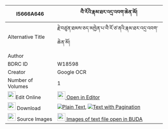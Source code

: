|I5666A646|བཻ་རོའི་རྣམ་ཐར་འདྲ་འབག་ཆེན་མོ། 
| --- | --- 
|Alternative Title |རྗེ་བཙུན་ཐམས་ཅད་མཁྱེན་པ་བཻ་རོ་ཙ་ནའི་རྣམ་ཐར་འདྲ་འབག་ཆེན་མོ།
|Author | 
|BDRC ID | W18598
|Creator | Google OCR
|Number of Volumes| 1
|<img width="25" src="https://img.icons8.com/color/25/000000/edit-property.png">Edit Online| [<img width="25" src="https://avatars.githubusercontent.com/u/45091458?s=200&v=4"> Open in Editor](http://editor.openpecha.org/I5666A646)
|<img width="25" src="https://img.icons8.com/fluent/48/000000/download-2.png"/>  Download | [![](https://img.icons8.com/color/20/000000/txt.png)Plain Text](https://github.com/Openpecha/I5666A646/releases/download/v1/bai_ro_i_namtar_drabak_chen_mo_plain_I5666A646.zip), [![](https://img.icons8.com/color/20/000000/txt.png)Text with Pagination](https://github.com/Openpecha/I5666A646/releases/download/v1/bai_ro_i_namtar_drabak_chen_mo_pages_I5666A646.zip)
|<img width="25" src="https://img.icons8.com/plasticine/100/000000/pictures-folder.png"/>  Source Images | [<img width="25" src="https://library.bdrc.io/icons/BUDA-small.svg"> Images of text file open in BUDA](https://library.bdrc.io/show/bdr:W18598)